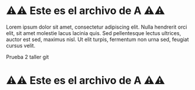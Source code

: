 # ⚠️⚠️ Este es el archivo de **A** ⚠️⚠️

Lorem ipsum dolor sit amet, consectetur adipiscing elit.
Nulla hendrerit orci elit, sit amet molestie lacus lacinia quis.
Sed pellentesque lectus ultrices, auctor est sed, maximus nisl.
Ut elit turpis, fermentum non urna sed, feugiat cursus velit.

Prueba 2 taller git

# ⚠️⚠️ Este es el archivo de **A** ⚠️⚠️
